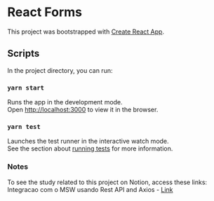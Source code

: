 # React Forms

This project was bootstrapped with [Create React App](https://github.com/facebook/create-react-app).

## Scripts

In the project directory, you can run:

### `yarn start`

Runs the app in the development mode.\
Open [http://localhost:3000](http://localhost:3000) to view it in the browser.

### `yarn test`

Launches the test runner in the interactive watch mode.\
See the section about [running tests](https://facebook.github.io/create-react-app/docs/running-tests) for more information.


### Notes

To see the study related to this project on Notion, access these links:\
Integracao com o MSW usando Rest API and Axios - [Link](https://flowery-sumac-ec5.notion.site/Integracao-com-o-MSW-usando-Rest-API-and-Axios-4c604b73bbd04fddb0178386e3eed629) 
